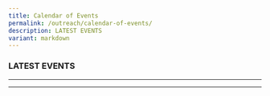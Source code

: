 ```yaml
---
title: Calendar of Events
permalink: /outreach/calendar-of-events/
description: LATEST EVENTS
variant: markdown
---
```

### LATEST EVENTS
_______________________________________________________________________________________



________________________________________________________________________________________
